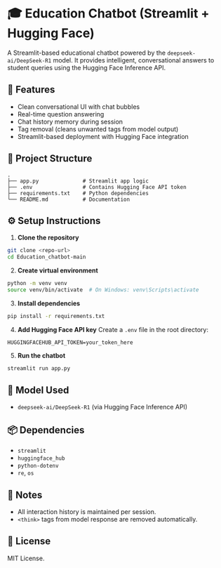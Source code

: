 # 🎓 Education Chatbot (Streamlit + Hugging Face)

A Streamlit-based educational chatbot powered by the `deepseek-ai/DeepSeek-R1` model. It provides intelligent, conversational answers to student queries using the Hugging Face Inference API.

## 🚀 Features

- Clean conversational UI with chat bubbles
- Real-time question answering
- Chat history memory during session
- Tag removal (cleans unwanted <think> tags from model output)
- Streamlit-based deployment with Hugging Face integration

## 📁 Project Structure

```
.
├── app.py              # Streamlit app logic
├── .env                # Contains Hugging Face API token
├── requirements.txt    # Python dependencies
└── README.md           # Documentation
```

## ⚙️ Setup Instructions

1. **Clone the repository**
```bash
git clone <repo-url>
cd Education_chatbot-main
```

2. **Create virtual environment**
```bash
python -m venv venv
source venv/bin/activate  # On Windows: venv\Scripts\activate
```

3. **Install dependencies**
```bash
pip install -r requirements.txt
```

4. **Add Hugging Face API key**
Create a `.env` file in the root directory:
```
HUGGINGFACEHUB_API_TOKEN=your_token_here
```

5. **Run the chatbot**
```bash
streamlit run app.py
```

## 🧠 Model Used

- `deepseek-ai/DeepSeek-R1` (via Hugging Face Inference API)

## 📦 Dependencies

- `streamlit`
- `huggingface_hub`
- `python-dotenv`
- `re`, `os`

## 📝 Notes

- All interaction history is maintained per session.
- `<think>` tags from model response are removed automatically.

## 📄 License

MIT License.
